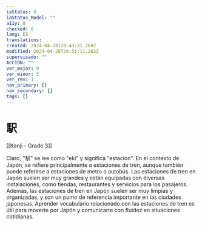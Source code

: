 ```yaml
---
iaStatus: 0
iaStatus_Model: ""
a11y: 0
checked: 0
lang: ES
translations: 
created: 2024-04-28T20:43:31.260Z
modified: 2024-04-28T20:51:11.263Z
supervisado: ""
ACCION: ""
ver_major: 0
ver_minor: 3
ver_rev: 1
nav_primary: []
nav_secondary: []
tags: []
---
```

# 駅

[[Kanji - Grado 3]]

Claro, "駅" se lee como "eki" y significa "estación". En el contexto de Japón, se refiere principalmente a estaciones de tren, aunque también puede referirse a estaciones de metro o autobús. Las estaciones de tren en Japón suelen ser muy grandes y están equipadas con diversas instalaciones, como tiendas, restaurantes y servicios para los pasajeros. Además, las estaciones de tren en Japón suelen ser muy limpias y organizadas, y son un punto de referencia importante en las ciudades japonesas. Aprender vocabulario relacionado con las estaciones de tren es útil para moverte por Japón y comunicarte con fluidez en situaciones cotidianas.
